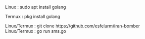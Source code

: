 Linux : sudo apt install golang

Termux : pkg install golang

Linux/Termux : git clone https://github.com/esfelurm/iran-bomber
Linux/Termux : go run sms.go
 
